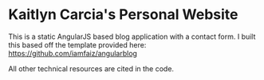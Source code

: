 # Kaitlyn Carcia's Personal Website

This is a static AngularJS based blog application with a contact form. I built this
based off the template provided here: https://github.com/iamfaiz/angularblog

All other technical resources are cited in the code.
